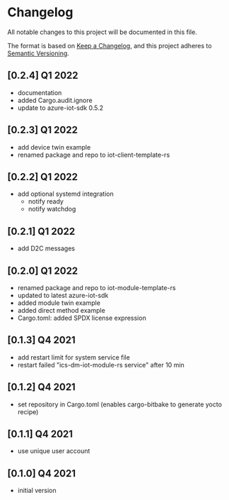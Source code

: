 # Changelog

All notable changes to this project will be documented in this file.

The format is based on [Keep a Changelog](https://keepachangelog.com/en/1.0.0/),
and this project adheres to [Semantic Versioning](https://semver.org/spec/v2.0.0.html).

## [0.2.4] Q1 2022
 - documentation
 - added Cargo.audit.ignore
 - update to azure-iot-sdk 0.5.2

## [0.2.3] Q1 2022
 - add device twin example
 - renamed package and repo to iot-client-template-rs

## [0.2.2] Q1 2022
 - add optional systemd integration
   - notify ready
   - notify watchdog

## [0.2.1] Q1 2022
 - add D2C messages 

## [0.2.0] Q1 2022
 - renamed package and repo to iot-module-template-rs
 - updated to latest azure-iot-sdk
 - added module twin example
 - added direct method example
 - Cargo.toml: added SPDX license expression

## [0.1.3] Q4 2021
 - add restart limit for system service file
 - restart failed "ics-dm-iot-module-rs service" after 10 min

## [0.1.2] Q4 2021
 - set repository in Cargo.toml (enables cargo-bitbake to generate yocto recipe)

## [0.1.1] Q4 2021
 - use unique user account

## [0.1.0] Q4 2021
 - initial version
